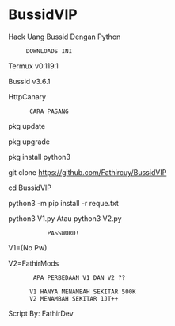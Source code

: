 # BussidVIP
Hack Uang Bussid Dengan Python


         DOWNLOADS INI

Termux v0.119.1

Bussid v3.6.1

HttpCanary 



          CARA PASANG
          

pkg update

pkg upgrade

pkg install python3

git clone https://github.com/Fathircuy/BussidVIP

cd BussidVIP

python3 -m pip install -r reque.txt

python3 V1.py Atau python3 V2.py




               PASSWORD!

V1=(No Pw)

V2=FathirMods


           APA PERBEDAAN V1 DAN V2 ??

          V1 HANYA MENAMBAH SEKITAR 500K
          V2 MENAMBAH SEKITAR 1JT++


Script By: FathirDev
